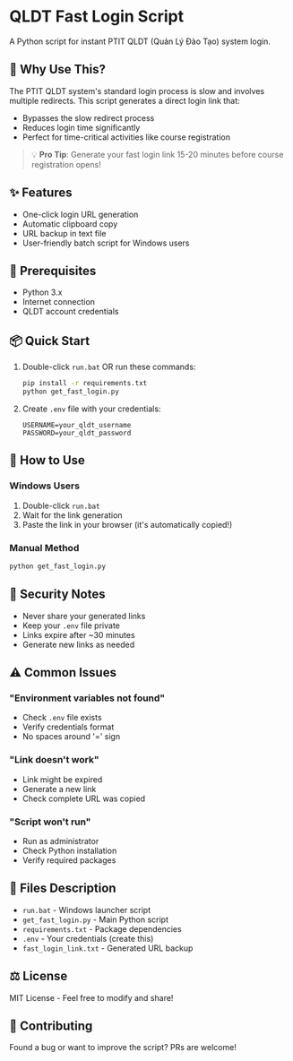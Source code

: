 # QLDT Fast Login Script

A Python script for instant PTIT QLDT (Quản Lý Đào Tạo) system login.

## 🚀 Why Use This?

The PTIT QLDT system's standard login process is slow and involves multiple redirects. This script generates a direct login link that:

-   Bypasses the slow redirect process
-   Reduces login time significantly
-   Perfect for time-critical activities like course registration

> 💡 **Pro Tip**: Generate your fast login link 15-20 minutes before course registration opens!

## ✨ Features

-   One-click login URL generation
-   Automatic clipboard copy
-   URL backup in text file
-   User-friendly batch script for Windows users

## 🔧 Prerequisites

-   Python 3.x
-   Internet connection
-   QLDT account credentials

## 📦 Quick Start

1. Double-click `run.bat` OR run these commands:

    ```bash
    pip install -r requirements.txt
    python get_fast_login.py
    ```

2. Create `.env` file with your credentials:
    ```
    USERNAME=your_qldt_username
    PASSWORD=your_qldt_password
    ```

## 🎯 How to Use

### Windows Users

1. Double-click `run.bat`
2. Wait for the link generation
3. Paste the link in your browser (it's automatically copied!)

### Manual Method

```bash
python get_fast_login.py
```

## 🔑 Security Notes

-   Never share your generated links
-   Keep your `.env` file private
-   Links expire after ~30 minutes
-   Generate new links as needed

## ⚠️ Common Issues

### "Environment variables not found"

-   Check `.env` file exists
-   Verify credentials format
-   No spaces around '=' sign

### "Link doesn't work"

-   Link might be expired
-   Generate a new link
-   Check complete URL was copied

### "Script won't run"

-   Run as administrator
-   Check Python installation
-   Verify required packages

## 📝 Files Description

-   `run.bat` - Windows launcher script
-   `get_fast_login.py` - Main Python script
-   `requirements.txt` - Package dependencies
-   `.env` - Your credentials (create this)
-   `fast_login_link.txt` - Generated URL backup

## ⚖️ License

MIT License - Feel free to modify and share!

## 🤝 Contributing

Found a bug or want to improve the script? PRs are welcome!
